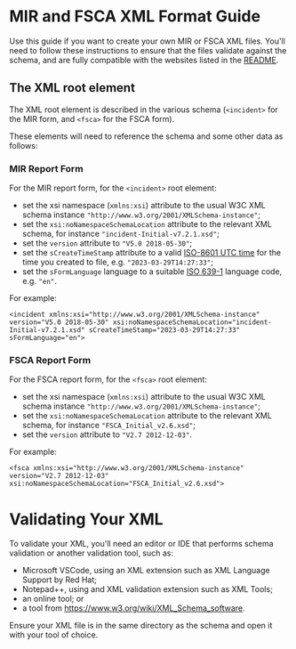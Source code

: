 # MIR and FSCA XML Format Guide
Use this guide if you want to create your own MIR or FSCA XML files.
You'll need to follow these instructions to ensure that the files validate against the schema, and are fully compatible with the websites listed in the [README](README.md).

## The XML root element
The XML root element is described in the various schema (`<incident>` for the MIR form, and `<fsca>` for the FSCA form).

These elements will need to reference the schema and some other data as follows:

### MIR Report Form
For the MIR report form, for the `<incident>` root element:

- set the xsi namespace (`xmlns:xsi`) attribute to the usual W3C XML schema instance `"http://www.w3.org/2001/XMLSchema-instance"`;
- set the `xsi:noNamespaceSchemaLocation` attribute to the relevant XML schema, for instance `"incident-Initial-v7.2.1.xsd"`;
- set the `version` attribute to `"V5.0 2018-05-30"`;
- set the `sCreateTimeStamp` attribute to a valid [ISO-8601 UTC time](https://www.utctime.net/) for the time you created to file, e.g. `"2023-03-29T14:27:33"`;
- set the `sFormLanguage` language to a suitable [ISO 639-1](https://en.wikipedia.org/wiki/List_of_ISO_639-1_codes) language code, e.g. `"en"`.

For example:
```
<incident xmlns:xsi="http://www.w3.org/2001/XMLSchema-instance" version="V5.0 2018-05-30" xsi:noNamespaceSchemaLocation="incident-Initial-v7.2.1.xsd" sCreateTimeStamp="2023-03-29T14:27:33" sFormLanguage="en">
```

### FSCA Report Form
For the FSCA  report form, for the `<fsca>` root element:

- set the xsi namespace (`xmlns:xsi`) attribute to the usual W3C XML schema instance `"http://www.w3.org/2001/XMLSchema-instance"`;
- set the `xsi:noNamespaceSchemaLocation` attribute to the relevant XML schema, for instance `"FSCA_Initial_v2.6.xsd"`;
- set the `version` attribute to `"V2.7 2012-12-03"`.

For example:
```
<fsca xmlns:xsi="http://www.w3.org/2001/XMLSchema-instance" version="V2.7 2012-12-03" xsi:noNamespaceSchemaLocation="FSCA_Initial_v2.6.xsd">
```



# Validating Your XML
To validate your XML, you'll need an editor or IDE that performs schema validation or another validation tool, such as:

- Microsoft VSCode, using an XML extension such as XML Language Support by Red Hat;
- Notepad++, using and XML validation extension such as XML Tools;
- an online tool; or
- a tool from https://www.w3.org/wiki/XML_Schema_software.

Ensure your XML file is in the same directory as the schema and open it with your tool of choice.